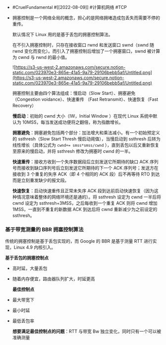 - #CruelFundamental #[[2022-08-09]] #计算机网络 #TCP
- 拥塞控制是一个网络全局的概念，担心的是网络拥堵造成包丢失而需要不停的重传。
  
  默认情况下 Linux 用的是基于丢包的拥塞控制算法。
  
  在不引入拥塞控制时，只存在接收窗口 rwnd 和发送窗口 swnd（swnd 随 rwnd 变化而变化）。而引入了拥塞控制后增加了一个拥塞窗口，swnd 被计算为 cwnd 与 rwnd 的最小值。
  
  ![https://s3-us-west-2.amazonaws.com/secure.notion-static.com/023970e3-865e-41a5-9a79-29106bebb5af/Untitled.png](https://s3-us-west-2.amazonaws.com/secure.notion-static.com/023970e3-865e-41a5-9a79-29106bebb5af/Untitled.png)
  
  拥塞控制主要由四个算法组成：慢启动（Slow Start）、拥塞避免（Congestion voidance）、快速重传 （Fast Retransmit）、快速恢复（Fast Recovery）
  
  **慢启动**：初始的 cwnd 大小（IW，Initial Window ）在现代 Linux 系统中默认为 10MSS，每当发送成功便将之翻倍，称为指数增长。
  
  **拥塞避免**：拥塞避免包括两个部分：加法增大和乘法减小。有一个初始预定义的 ssthresh（Slow Start Thresh 慢启动阈值），当慢启动到 ssthresh 后转为线性增长（具体公式为  `cwnd+= smss*smss/cwnd` ），直到丢包以后又重新恢复至原来的慢启动，并将 ssthresh 修改为拥塞时 cwnd 的一半。
  
  **快速重传**：接收方收到一个失序数据段后立刻发送它所期待的缺口 ACK 序列号而接收到缺口序列号后立刻发送它所期待的下一个 ACK 序列号；发送方在接收到 3 个重复的失序 ACK（即 4 个相同的 ACK 段）后不再等待 RTO 到达而是立刻重发缺少的报文段。
  
  **快速恢复**：启动快速重传且正常未失序 ACK 段到达前启动快速恢复（因为这种情况意味着整体的网络环境还是通的）。将 ssthresh 设定为 cwnd 一半后将 cwnd 设定为 ssthresh+3MSS，之后每收到一个重复 ACK 则将 cwnd 增加 1MSS，一直到不重复的新数据 ACK 到达后将 cwnd 重新减少为之前设定的 ssthresh。
### 基于带宽测量的 BBR 拥塞控制算法

传统的拥塞控制是基于丢包实现的，而 Google 的 BBR 是基于测量 RTT 进行实现，Linux 4.9 内核引入。

**基于丢包的拥塞控制点**
- 高时延，大量丢包
- 随着内存便宜，路由器队列扩大，时延更高
  
  **最佳控制点**
- 最大带宽下
- 最小时延
- 最低丢包率
  
  **想要满足最佳控制点的问题**：RTT 与带宽 Bw 独立变化，同时只有一个可以被准确测量